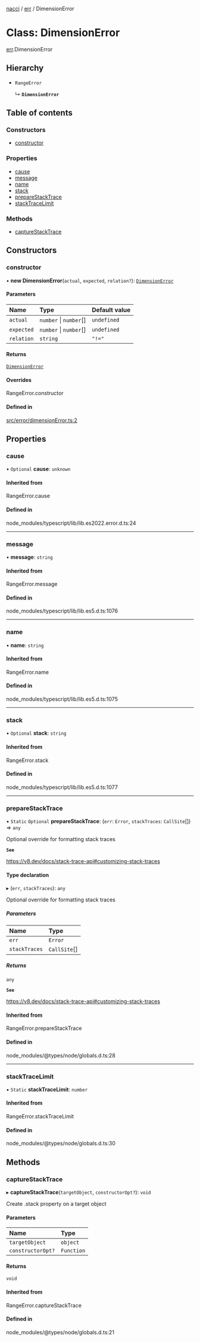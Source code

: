 [nacci](../README.md) / [err](../modules/err.md) / DimensionError

# Class: DimensionError

[err](../modules/err.md).DimensionError

## Hierarchy

- `RangeError`

  ↳ **`DimensionError`**

## Table of contents

### Constructors

- [constructor](err.DimensionError.md#constructor)

### Properties

- [cause](err.DimensionError.md#cause)
- [message](err.DimensionError.md#message)
- [name](err.DimensionError.md#name)
- [stack](err.DimensionError.md#stack)
- [prepareStackTrace](err.DimensionError.md#preparestacktrace)
- [stackTraceLimit](err.DimensionError.md#stacktracelimit)

### Methods

- [captureStackTrace](err.DimensionError.md#capturestacktrace)

## Constructors

### constructor

• **new DimensionError**(`actual`, `expected`, `relation?`): [`DimensionError`](err.DimensionError.md)

#### Parameters

| Name       | Type                   | Default value |
| :--------- | :--------------------- | :------------ |
| `actual`   | `number` \| `number`[] | `undefined`   |
| `expected` | `number` \| `number`[] | `undefined`   |
| `relation` | `string`               | `"!="`        |

#### Returns

[`DimensionError`](err.DimensionError.md)

#### Overrides

RangeError.constructor

#### Defined in

[src/error/dimensionError.ts:2](https://github.com/havelessbemore/nacci/blob/68d5ad6/src/error/dimensionError.ts#L2)

## Properties

### cause

• `Optional` **cause**: `unknown`

#### Inherited from

RangeError.cause

#### Defined in

node_modules/typescript/lib/lib.es2022.error.d.ts:24

---

### message

• **message**: `string`

#### Inherited from

RangeError.message

#### Defined in

node_modules/typescript/lib/lib.es5.d.ts:1076

---

### name

• **name**: `string`

#### Inherited from

RangeError.name

#### Defined in

node_modules/typescript/lib/lib.es5.d.ts:1075

---

### stack

• `Optional` **stack**: `string`

#### Inherited from

RangeError.stack

#### Defined in

node_modules/typescript/lib/lib.es5.d.ts:1077

---

### prepareStackTrace

▪ `Static` `Optional` **prepareStackTrace**: (`err`: `Error`, `stackTraces`: `CallSite`[]) => `any`

Optional override for formatting stack traces

**`See`**

https://v8.dev/docs/stack-trace-api#customizing-stack-traces

#### Type declaration

▸ (`err`, `stackTraces`): `any`

Optional override for formatting stack traces

##### Parameters

| Name          | Type         |
| :------------ | :----------- |
| `err`         | `Error`      |
| `stackTraces` | `CallSite`[] |

##### Returns

`any`

**`See`**

https://v8.dev/docs/stack-trace-api#customizing-stack-traces

#### Inherited from

RangeError.prepareStackTrace

#### Defined in

node_modules/@types/node/globals.d.ts:28

---

### stackTraceLimit

▪ `Static` **stackTraceLimit**: `number`

#### Inherited from

RangeError.stackTraceLimit

#### Defined in

node_modules/@types/node/globals.d.ts:30

## Methods

### captureStackTrace

▸ **captureStackTrace**(`targetObject`, `constructorOpt?`): `void`

Create .stack property on a target object

#### Parameters

| Name              | Type       |
| :---------------- | :--------- |
| `targetObject`    | `object`   |
| `constructorOpt?` | `Function` |

#### Returns

`void`

#### Inherited from

RangeError.captureStackTrace

#### Defined in

node_modules/@types/node/globals.d.ts:21
